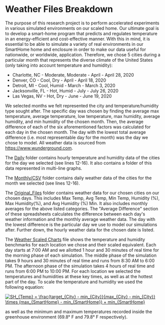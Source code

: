 # Weather Files Breakdown

The purpose of this research project is to perform accelerated experiments in
various simulated environments on our scaled home. Our ultimate goal is to develop
a smart-home program that predicts and regulates temperature in an energy-efficient
and cost-effective manner. With this in mind, it is essential to be able to simulate
a variety of real environments in our SmartHome home and enclosure in order to
make our data useful for nationwide, or worldwide, application.  Therefore, we
chose 5 cities during a particular month that represents the diverse climate of
the United States (only taking into account temperature and humidity):

* Charlotte, NC - Moderate, Moderate - April - April 28, 2020
* Denver, CO - Cool, Dry - April - April 18, 2020
* Detroit, MI - Cool, Humid - March - March 3, 2020
* Jacksonville, FL - Hot, Humid - July - July 26, 2020
* Las Vegas, NV - Hot, Dry - June - June 19, 2020

We selected months we felt represented the city and temperature/humidity type sought 
after. The specific day was chosen by finding the average max temperature, average 
temperature, low temperature, max humidity, average humidity, and min humidity of 
the chosen month. Then, the average difference of each of the six aforementioned
factors was calculated for each day in the chosen month. The day with the lowest
total average difference (i.e. most representable day for the month) was the day 
we chose to model. All weather data is sourced from https://www.wunderground.com.

The [Daily](https://github.com/nia-00/UCF_REU_SmartHome_2021/tree/main/Data/Weather/Original_Files)
folder contains hourly temperature and humidity data of the cities for the day we
selected (see lines 12-16). It also contains a folder of this data represented in
multi-line graphs. 

The [Monthly/CSV](https://github.com/nia-00/UCF_REU_SmartHome_2021/tree/main/Data/Weather/Monthly/CSV)
folder contains daily weather data of the cities for the month we selected (see lines 12-16).

The [Original_Files](https://github.com/nia-00/UCF_REU_SmartHome_2021/tree/main/Data/Weather/Original_Files)
folder contains weather data for our chosen cities on our chosen days. This includes Max
Temp, Avg Temp, Min Temp, Humidity (%), Max Humidity(%), and Avg Humidity (%) Min.
It also includes monthly averages for the above listed categories. The "Average Difference"
section of these spreadsheets calculates the difference between each day's
weather information and the monthly average weather data. The day with the lowest
difference is the particular day we use to model our simulations after.
Further down, the hourly weather data for the chosen date is listed.

The [Weather Scaled Charts](https://github.com/nia-00/UCF_REU_SmartHome_2021/blob/main/Data/Weather/Weather_Target_To_Scaled_Charts.pdf)
file shows the temperature and humidity benchmarks for each location we chose and
their scaled equivalent. Each day starts at 7:00 AM and we allotted 1 hour and 30
minutes of real time for the morning phase of each simulation. The middle phase
of the simulation takes 9 hours and 30 minutes of real time and runs from 8:30 AM
to 6:00 PM. The afternoon phase of the simulation takes 4 hours of real time and
runs from 6:00 PM to 10:00 PM. For each location we selected the temperatures and
humidities at these key times, as well as at the hottest part of the day. To scale
the temperature and humidity we used the following equation:

<a href="https://www.codecogs.com/eqnedit.php?latex=SH_{Temp}&space;=&space;\frac{target_{City}&space;-&space;min_{City}}{max_{City}&space;-&space;min_{City}}&space;\times&space;(max_{SmartHome}&space;-&space;min_{SmartHome})&space;&plus;&space;min_{SmartHome}" target="_blank"><img src="https://latex.codecogs.com/gif.latex?SH_{Temp}&space;=&space;\frac{target_{City}&space;-&space;min_{City}}{max_{City}&space;-&space;min_{City}}&space;\times&space;(max_{SmartHome}&space;-&space;min_{SmartHome})&space;&plus;&space;min_{SmartHome}" title="SH_{Temp} = \frac{target_{City} - min_{City}}{max_{City} - min_{City}} \times (max_{SmartHome} - min_{SmartHome}) + min_{SmartHome}" /></a>

as well as the minimum and maximum temperatures recorded inside the greenhouse
environment (69.8° F and 79.8° F respectively).
